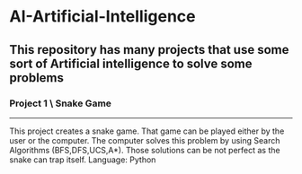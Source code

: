 # AI-Artificial-Intelligence #

## This repository has many projects that use some sort of Artificial intelligence to solve some problems ##

### Project 1 \ Snake Game ###
- - - -

   This project creates a snake game. That game can be played either by the user or the computer. The computer solves this problem by using Search Algorithms (BFS,DFS,UCS,A*). Those solutions can be not perfect as the snake can trap itself. Language: Python
   
